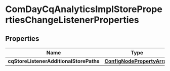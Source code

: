 
# ComDayCqAnalyticsImplStorePropertiesChangeListenerProperties

## Properties
Name | Type | Description | Notes
------------ | ------------- | ------------- | -------------
**cqStoreListenerAdditionalStorePaths** | [**ConfigNodePropertyArray**](ConfigNodePropertyArray.md) |  |  [optional]



